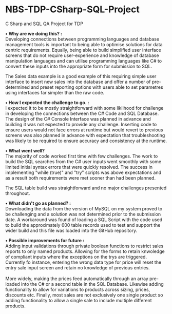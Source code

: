# NBS-TDP-CSharp-SQL-Project
C Sharp and SQL QA Project for TDP


<b> •	Why are we doing this? : </b> <br>
Developing connections between programming languages and database management tools is important to being able to optimise solutions for data centric requirements. Equally, being able to build simplified user interface screens that do not require user-experience and knowledge of database manipulation languages and can utilise programming languages like C# to convert these inputs into the appropriate form for submission to SQL.

The Sales data example is a good example of this requiring simple user interface to insert new sales into the database and offer a number of pre-determined and preset reporting options with users able to set parametres using interfaces far simpler than the raw code.

<b> •	How I expected the challenge to go. : </b> <br>
I expected it to be mostly straightforward with some liklihood for challenge in developing the connections between the C# Code and SQL Database. The design of the C# Console Interface was planned in advance and building it was not expected to provide any challenge. Inserting code to ensure users would not face errors at runtime but would revert to previous screens was also planned in advance with expectation that troubleshooting was likely to be required to ensure accuracy and consistency at the runtime. 

<b>•	What went well?</b> <br>
The majority of code worked first time with few challenges. The work to build the SQL searches from the C# user inputs went smoothly with some limited initial syntax errors that were quickly resolved. The success in implementing "while (true)" and "try" scripts was above expectations and as a result both requirements were met sooner than had been planned.

The SQL table build was straightforward and no major challenges presented throughout.

<b> •	What didn't go as planned? : </b><br>
Downloading the data from the version of MySQL on my system proved to be challenging and a solution was not determined prior to the submission date. A workaround was found of loading a SQL Script with the code used to build the approximately 600 table records used to test and support the wider build and this file was loaded into the GitHub repository.

<b> •	Possible improvements for future : </b> <br>
Adding input validations through private boolean functions to restrict sales reports to only named products. Allowing for the forms to retain knwoledge of compliant inputs where the exceptions on the trys are triggered. Currently fo instance, entering the wrong data type for price will reset the entry sale input screen and retain no knowledge of previous entries. 
<br> <br>
More widely, making the prices feed automatically through an array pre-loaded into the C# or a second table in the SQL Database. Likewise adding functionality to allow for variations to products across sizing, prices, discounts etc. Finally, most sales are not exclusively one single product so adding functionality to allow a single sale to include multiple different products.

